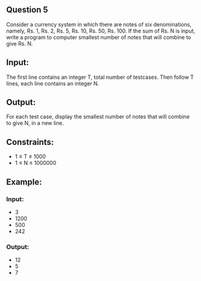 

## Question 5

Consider a currency system in which there are notes of six denominations, namely, Rs. 1, Rs. 2, Rs. 5, Rs. 10, Rs. 50, Rs. 100.
If the sum of Rs. N is input, write a program to computer smallest number of notes that will combine to give Rs. N.

## Input:
The first line contains an integer T, total number of testcases. Then follow T lines, each line contains an integer N.

## Output:
For each test case, display the smallest number of notes that will combine to give N, in a new line.

## Constraints:
- 1 ≤ T ≤ 1000
- 1 ≤ N ≤ 1000000

## Example:
### Input:
- 3 
- 1200
- 500
- 242
### Output:
- 12
- 5
- 7
